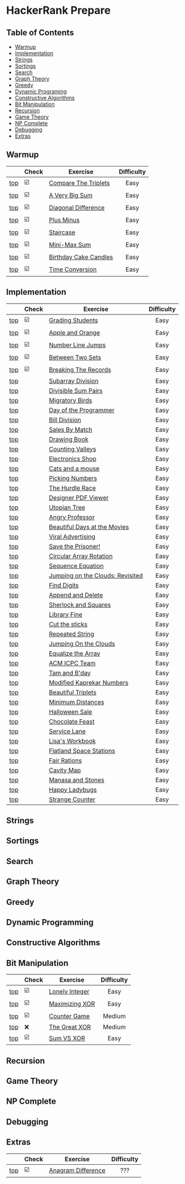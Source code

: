 # HackerRank Prepare

## Table of Contents
- [Warmup](#warmup)
- [Implementation](#implementation)
- [Strings](#strings)
- [Sortings](#sortings)
- [Search](#search)
- [Graph Theory](#graph-theory)
- [Greedy](#greedy)
- [Dynamic Programing](#dynamic-programming)
- [Constructive Algorithms](#constructive-algorithms)
- [Bit Manipulation](#bit-manipulation)
- [Recursion](#recursion)
- [Game Theory](#game-theory)
- [NP Complete](#np-complete)
- [Debugging](#debugging)
- [Extras](#extras)

## Warmup
|                            | Check                   | Exercise                                          | Difficulty |
|----------------------------|-------------------------|---------------------------------------------------|:----------:|
| [top](#table-of-contents)  | :ballot_box_with_check: | [Compare The Triplets](compare_the_triplets.py)   |    Easy    |
| [top](#table-of-contents)  | :ballot_box_with_check: | [A Very Big Sum](a_very_big_sum.py)               |    Easy    |
| [top](#table-of-contents)  | :ballot_box_with_check: | [Diagonal Difference](diagonal_difference.py)     |    Easy    |
| [top](#table-of-contents)  | :ballot_box_with_check: | [Plus Minus](plusMinus.py)                        |    Easy    |
| [top](#table-of-contents)  | :ballot_box_with_check: | [Staircase](staircase.py)                         |    Easy    |
| [top](#table-of-contents)  | :ballot_box_with_check: | [Mini-Max Sum](mini-max_sum.py)                   |    Easy    |
| [top](#table-of-contents)  | :ballot_box_with_check: | [Birthday Cake Candles](birthday_cake_candles.py) |    Easy    |
| [top](#table-of-contents)  | :ballot_box_with_check: | [Time Conversion](time_conversion.py)             |    Easy    |

## Implementation
|                            | Check                   | Exercise                                                        | Difficulty |
|----------------------------|-------------------------|-----------------------------------------------------------------|:----------:|
| [top](#table-of-contents)  | :ballot_box_with_check: | [Grading Students](grading_students.py)                         |    Easy    |
| [top](#table-of-contents)  | :ballot_box_with_check: | [Apple and Orange](apple_orange.py)                             |    Easy    |
| [top](#table-of-contents)  | :ballot_box_with_check: | [Number Line Jumps](number_line_jumps.py)                       |    Easy    |
| [top](#table-of-contents)  | :ballot_box_with_check: | [Between Two Sets](between_two_sets.py)                         |    Easy    |
| [top](#table-of-contents)  | :ballot_box_with_check: | [Breaking The Records](breaking_the_records.py)                 |    Easy    |
| [top](#table-of-contents)  |                         | [Subarray Division](subarray_division.py)                       |    Easy    |
| [top](#table-of-contents)  |                         | [Divisible Sum Pairs](divisible_sum_pairs.py)                   |    Easy    |
| [top](#table-of-contents)  |                         | [Migratory Birds](migratory_birds.py)                           |    Easy    |
| [top](#table-of-contents)  |                         | [Day of the Programmer](day_of_the_programmer.py)               |    Easy    |
| [top](#table-of-contents)  |                         | [Bill Division](bill_division.py)                               |    Easy    |
| [top](#table-of-contents)  |                         | [Sales By Match](sales_by_match.py)                             |    Easy    |
| [top](#table-of-contents)  |                         | [Drawing Book](drawing_book.py)                                 |    Easy    |
| [top](#table-of-contents)  |                         | [Counting Valleys](counting_valleys.py)                         |    Easy    |
| [top](#table-of-contents)  |                         | [Electronics Shop](electronics_shop.py)                         |    Easy    |
| [top](#table-of-contents)  |                         | [Cats and a mouse](cats_and_a_mouse.py)                         |    Easy    |
| [top](#table-of-contents)  |                         | [Picking Numbers](picking_numbers.py)                           |    Easy    |
| [top](#table-of-contents)  |                         | [The Hurdle Race](the_hurdle_race.py)                           |    Easy    |
| [top](#table-of-contents)  |                         | [Designer PDF Viewer](designer_pdf_viewer.py)                   |    Easy    |
| [top](#table-of-contents)  |                         | [Utopian Tree](utopian_tree.py)                                 |    Easy    |
| [top](#table-of-contents)  |                         | [Angry Professor](angry_professor.py)                           |    Easy    |
| [top](#table-of-contents)  |                         | [Beautiful Days at the Movies](beautiful_days_at_the_movies.py) |    Easy    |
| [top](#table-of-contents)  |                         | [Viral Advertising](viral_advertising.py)                       |    Easy    |
| [top](#table-of-contents)  |                         | [Save the Prisoner!](save_the_prisoner.py)                      |    Easy    |
| [top](#table-of-contents)  |                         | [Circular Array Rotation](circular_array_rotation.py)           |    Easy    |
| [top](#table-of-contents)  |                         | [Sequence Equation](sequence_equation.py)                       |    Easy    |
| [top](#table-of-contents)  |                         | [Jumping on the Clouds: Revisited](jumping_on_the_clouds.py)    |    Easy    |
| [top](#table-of-contents)  |                         | [Find Digits](find_digits.py)                                   |    Easy    |
| [top](#table-of-contents)  |                         | [Append and Delete](append_and_delete.py)                       |    Easy    |
| [top](#table-of-contents)  |                         | [Sherlock and Squares](sherlock_and_squares.py)                 |    Easy    |
| [top](#table-of-contents)  |                         | [Library Fine](library_fine.py)                                 |    Easy    |
| [top](#table-of-contents)  |                         | [Cut the sticks](cut_the_sticks.py)                             |    Easy    |
| [top](#table-of-contents)  |                         | [Repeated String](repeated_string.py)                           |    Easy    |
| [top](#table-of-contents)  |                         | [Jumping On the Clouds](jumping_on_the_clouds.py)               |    Easy    |
| [top](#table-of-contents)  |                         | [Equalize the Array](equalize_the_array.py)                     |    Easy    |
| [top](#table-of-contents)  |                         | [ACM ICPC Team](acm_icpc_team.py)                               |    Easy    |
| [top](#table-of-contents)  |                         | [Tam and B'day](tam_and_bday.py)                                |    Easy    |
| [top](#table-of-contents)  |                         | [Modified Kaprekar Numbers](modified_kaprekar_numbers.py)       |    Easy    |
| [top](#table-of-contents)  |                         | [Beautiful Triplets](beautiful_triplets.py)                     |    Easy    |
| [top](#table-of-contents)  |                         | [Minimum Distances](minium_distances.py)                        |    Easy    |
| [top](#table-of-contents)  |                         | [Halloween Sale](hallowen_sale.py)                              |    Easy    |
| [top](#table-of-contents)  |                         | [Chocolate Feast](chocolate_feast.py)                           |    Easy    |
| [top](#table-of-contents)  |                         | [Service Lane](service_lane.py)                                 |    Easy    |
| [top](#table-of-contents)  |                         | [Lisa's Workbook](lisas_workbook.py)                            |    Easy    |
| [top](#table-of-contents)  |                         | [Flatland Space Stations](flatland_space_stations.py)           |    Easy    |
| [top](#table-of-contents)  |                         | [Fair Rations](fair_rations.py)                                 |    Easy    |
| [top](#table-of-contents)  |                         | [Cavity Map](cavity_map.py)                                     |    Easy    |
| [top](#table-of-contents)  |                         | [Manasa and Stones](manasa_and_stones.py)                       |    Easy    |
| [top](#table-of-contents)  |                         | [Happy Ladybugs](happy_ladybugs.py)                             |    Easy    |
| [top](#table-of-contents)  |                         | [Strange Counter](strange_counter.py)                           |    Easy    |

## Strings
## Sortings
## Search
## Graph Theory
## Greedy
## Dynamic Programming
## Constructive Algorithms
## Bit Manipulation
|                            | Check                   | Exercise                            | Difficulty |
|----------------------------|-------------------------|-------------------------------------|:----------:|
| [top](#table-of-contents)  | :ballot_box_with_check: | [Lonely Integer](lonely_integer.py) |    Easy    |
| [top](#table-of-contents)  | :ballot_box_with_check: | [Maximizing XOR](Maximizing_XOR.py) |    Easy    |
| [top](#table-of-contents)  | :ballot_box_with_check: | [Counter Game](counter_game.py)     |   Medium   |
| [top](#table-of-contents)  | :x:                     | [The Great XOR](the_great_xor.py)   |   Medium   |
| [top](#table-of-contents)  | :ballot_box_with_check: | [Sum VS XOR](Sum_xor.py)            |    Easy    |

## Recursion
## Game Theory
## NP Complete
## Debugging
## Extras
|                            | Check                   | Exercise                                    | Difficulty |
|----------------------------|-------------------------|---------------------------------------------|:----------:|
| [top](#table-of-contents)  | :ballot_box_with_check: | [Anagram Difference](anagram_difference.py) |    ???     |
